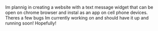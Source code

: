 Im plannig in creating a website with a text message widget that can be open on chrome browser and instal as an app on cell phone devices. Theres a few bugs Im currently working on and should have it up and running soon! Hopefully!
